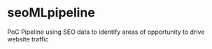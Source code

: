 # seoMLpipeline
PoC Pipeline using SEO data to identify areas of opportunity to drive website traffic
